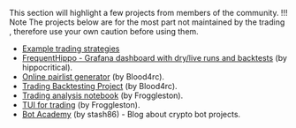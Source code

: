 This section will highlight a few projects from members of the community.
!!! Note
    The projects below are for the most part not maintained by the trading , therefore use your own caution before using them.

- [Example trading strategies](https://github.com/bot-app/trading-strategies/)
- [FrequentHippo - Grafana dashboard with dry/live runs and backtests](http://frequenthippo.ddns.net:3000/) (by hippocritical).
- [Online pairlist generator](https://remotepairlist.com/) (by Blood4rc).
- [Trading Backtesting Project](https://bt.robot.co.network/) (by Blood4rc).
- [Trading analysis notebook](https://github.com/froggleston/trading_analysis_notebook) (by Froggleston).
- [TUI for trading](https://github.com/froggleston/trading-frogtrade9000) (by Froggleston).
- [Bot Academy](https://botacademy.ddns.net/) (by stash86) - Blog about crypto bot projects.
